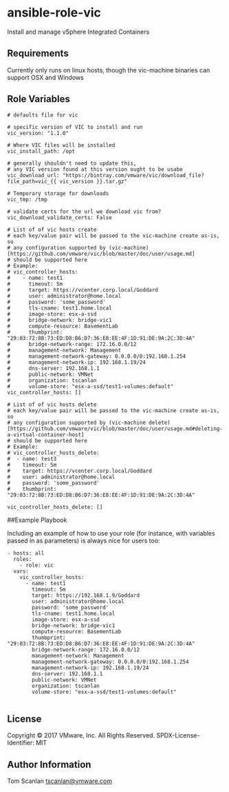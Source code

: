 # ansible-role-vic

Install and manage vSphere Integrated Containers

## Requirements

Currently only runs on linux hosts, though the vic-machine binaries can support OSX and Windows

## Role Variables

```yamlex
# defaults file for vic

# specific version of VIC to install and run
vic_version: "1.1.0"

# Where VIC files will be installed
vic_install_path: /opt

# generally shouldn't need to update this,
# any VIC version found at this version ought to be usabe
vic_download_url: "https://bintray.com/vmware/vic/download_file?file_path=vic_{{ vic_version }}.tar.gz"

# Temporary storage for downloads
vic_tmp: /tmp

# validate certs for the url we download vic from?
vic_download_validate_certs: False

# List of of vic hosts create
# each key/value pair will be passed to the vic-machine create as-is, so
# any configuration supported by (vic-machine)[https://github.com/vmware/vic/blob/master/doc/user/usage.md]
# should be supported here
# Example:
# vic_controller_hosts:
#    - name: test1
#      timeout: 5m
#      target: https://vcenter.corp.local/Goddard
#      user: administrator@home.local
#      password: 'some_password'
#      tls-cname: test1.home.local
#      image-store: esx-a-ssd
#      bridge-network: bridge-vic1
#      compute-resource: BasementLab
#      thumbprint: "29:03:72:8B:73:ED:D8:B6:D7:36:E8:EE:4F:1D:91:DE:9A:2C:3D:4A"
#      bridge-network-range: 172.16.0.0/12
#      management-network: Management
#      management-network-gateway: 0.0.0.0/0:192.168.1.254
#      management-network-ip: 192.168.1.19/24
#      dns-server: 192.168.1.1
#      public-network: VMNet
#      organization: tscanlan
#      volume-store: "esx-a-ssd/test1-volumes:default"
vic_controller_hosts: []

# List of of vic hosts delete
# each key/value pair will be passed to the vic-machine create as-is, so
# any configuration supported by (vic-machine delete)[https://github.com/vmware/vic/blob/master/doc/user/usage.md#deleting-a-virtual-container-host]
# should be supported here
# Example:
# vic_controller_hosts_delete:
#  - name: test3
#    timeout: 5m
#    target: https://vcenter.corp.local/Goddard
#    user: administrator@home.local
#    password: 'some_password'
#    thumbprint: "29:03:72:8B:73:ED:D8:B6:D7:36:E8:EE:4F:1D:91:DE:9A:2C:3D:4A"

vic_controller_hosts_delete: []

```

##Example Playbook

Including an example of how to use your role (for instance, with variables passed in as parameters) is always nice for users too:

```yamlex
- hosts: all
  roles:
    - role: vic
  vars:
    vic_controller_hosts:
      - name: test1
        timeout: 5m
        target: https://192.168.1.9/Goddard
        user: administrator@home.local
        password: 'some_password'
        tls-cname: test1.home.local
        image-store: esx-a-ssd
        bridge-network: bridge-vic1
        compute-resource: BasementLab
        thumbprint: "29:03:72:8B:73:ED:D8:B6:D7:36:E8:EE:4F:1D:91:DE:9A:2C:3D:4A"
        bridge-network-range: 172.16.0.0/12
        management-network: Management
        management-network-gateway: 0.0.0.0/0:192.168.1.254
        management-network-ip: 192.168.1.19/24
        dns-server: 192.168.1.1
        public-network: VMNet
        organization: tscanlan
        volume-store: "esx-a-ssd/test1-volumes:default"
       
```

## License

Copyright © 2017 VMware, Inc. All Rights Reserved.
SPDX-License-Identifier: MIT


## Author Information

Tom Scanlan
<tscanlan@vmware.com>
